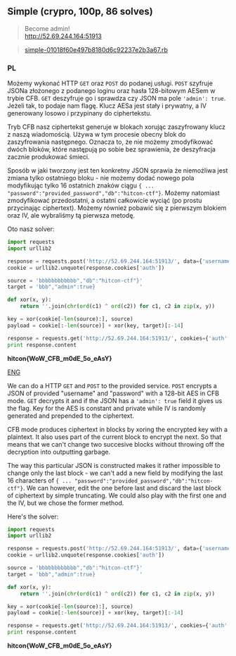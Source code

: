 ﻿## Simple (crypro, 100p, 86 solves)

> Become admin!  
> http://52.69.244.164:51913

> [simple-01018f60e497b8180d6c92237e2b3a67.rb](simple.rb)

### PL

Możemy wykonać HTTP `GET` oraz `POST` do podanej usługi. `POST` szyfruje JSONa złożonego z podanego loginu oraz hasła 128-bitowym AESem w trybie CFB. `GET` deszyfruje go i sprawdza czy JSON ma pole `'admin': true`. Jeżeli tak, to podaje nam flagę. Klucz AESa jest stały i prywatny, a IV generowany losowo i przypinany do ciphertekstu.

Tryb CFB nasz ciphertekst generuje w blokach xorując zaszyfrowany klucz z naszą wiadomością. Używa w tym procesie obecny blok do zaszyfrowania następnego. Oznacza to, że nie możemy zmodyfikować dwóch bloków, które następują po sobie bez sprawienia, że deszyfracja zacznie produkować śmieci.

Sposób w jaki tworzony jest ten konkretny JSON sprawia że niemożliwa jest zmiana tylko ostatniego bloku - nie możemy dodać nowego pola modyfikując tylko 16 ostatnich znaków ciągu `{ ... "password":"provided_password","db":"hitcon-ctf"}`. Możemy natomiast zmodyfikować przedostatni, a ostatni całkowicie wyciąć (po prostu przycinając ciphertext). Możemy również pobawić się z pierwszym blokiem oraz IV, ale wybraliśmy tą pierwsza metodę.

Oto nasz solver:

```python
import requests
import urllib2

response = requests.post('http://52.69.244.164:51913/', data={'username': 'aaa', 'password': 'bbbbbbbbbbbbbbbbbbbbbbbbbbbb'}, allow_redirects=False)
cookie = urllib2.unquote(response.cookies['auth'])

source = 'bbbbbbbbbbbb","db":"hitcon-ctf"}'
target = 'bbb","admin":true}              '

def xor(x, y):
    return ''.join(chr(ord(c1) ^ ord(c2)) for c1, c2 in zip(x, y))

key = xor(cookie[-len(source):], source)
payload = cookie[:-len(source)] + xor(key, target)[:-14]

response = requests.get('http://52.69.244.164:51913/', cookies={'auth': urllib2.quote(payload)})
print response.content
```

**hitcon{WoW_CFB_m0dE_5o_eAsY}**

[ENG](#eng-version)

We can do a HTTP `GET` and `POST` to the provided service. `POST` encrypts a JSON of provided "username" and "password" with a 128-bit AES in CFB mode. `GET` decrypts it and if the JSON has a `'admin': true` field it gives us the flag. Key for the AES is constant and private while IV is randomly generated and prepended to the ciphertext.

CFB mode produces ciphertext in blocks by xoring the encrypted key with a plaintext. It also uses part of the current block to encrypt the next. So that means that we can't change two succesive blocks without throwing off the decryption into outputting garbage.

The way this particular JSON is constructed makes it rather impossible to change only the last block - we can't add a new field by modifying the last 16 characters of `{ ... "password":"provided_password","db":"hitcon-ctf"}`. We can however, edit the one before last and discard the last block of ciphertext by simple truncating. We could also play with the first one and the IV, but we chose the former method.

Here's the solver:

```python
import requests
import urllib2

response = requests.post('http://52.69.244.164:51913/', data={'username': 'aaa', 'password': 'bbbbbbbbbbbbbbbbbbbbbbbbbbbb'}, allow_redirects=False)
cookie = urllib2.unquote(response.cookies['auth'])

source = 'bbbbbbbbbbbb","db":"hitcon-ctf"}'
target = 'bbb","admin":true}              '

def xor(x, y):
    return ''.join(chr(ord(c1) ^ ord(c2)) for c1, c2 in zip(x, y))

key = xor(cookie[-len(source):], source)
payload = cookie[:-len(source)] + xor(key, target)[:-14]

response = requests.get('http://52.69.244.164:51913/', cookies={'auth': urllib2.quote(payload)})
print response.content
```

**hitcon{WoW_CFB_m0dE_5o_eAsY}**
